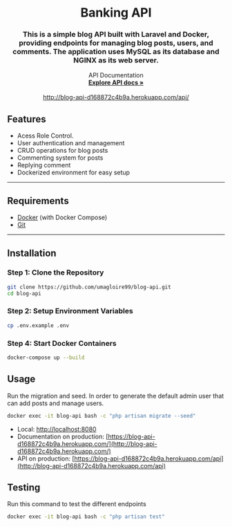 
<p align="center">
    <h1 align="center">Banking API</h1>
    <h3 align="center">This is a simple blog API built with Laravel and Docker, providing endpoints for managing blog posts, users, and comments. The application uses MySQL as its database and NGINX as its web server.</h3>
<p align="center">
    API Documentation
    <br />
    <a href="http://blog-api-d168872c4b9a.herokuapp.com/"><strong>Explore API docs »</strong></a>
    <br />
    <br />
    <a href="http://blog-api-d168872c4b9a.herokuapp.com/api/">http://blog-api-d168872c4b9a.herokuapp.com/api/</a>
</p>

## Features

- Acess Role Control.
- User authentication and management
- CRUD operations for blog posts
- Commenting system for posts
- Replying comment
- Dockerized environment for easy setup

---

## Requirements

- [Docker](https://www.docker.com/) (with Docker Compose)
- [Git](https://git-scm.com/)

---

## Installation

### Step 1: Clone the Repository

```bash
git clone https://github.com/umagloire99/blog-api.git
cd blog-api
```

### Step 2: Setup Environment Variables

```bash
cp .env.example .env
```

### Step 4: Start Docker Containers

```bash
docker-compose up --build
```

## Usage

Run the migration and seed. In order to generate the default admin user that can add posts and manage users.

```bash
docker exec -it blog-api bash -c "php artisan migrate --seed"
```

- Local: [http://localhost:8080](http://localhost:8080)
- Documentation on production: [https://blog-api-d168872c4b9a.herokuapp.com/](http://blog-api-d168872c4b9a.herokuapp.com/)
- API on production: [https://blog-api-d168872c4b9a.herokuapp.com/api](http://blog-api-d168872c4b9a.herokuapp.com/api)

## Testing

Run this command to test the different endpoints

```bash
docker exec -it blog-api bash -c "php artisan test"
```
